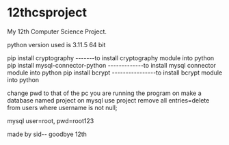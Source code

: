 # 12thcsproject
My 12th Computer Science Project.

python version used is 3.11.5 64 bit

pip install cryptography -------to install cryptography module into python
pip install mysql-connector-python  -------------to install mysql connector module into python
pip install bcrypt  ----------------to install bcrypt module into python

change pwd to that of the pc you are running the program on
make a database named project on mysql
use project
remove all entries=delete from users where username is not null;

mysql user=root, pwd=root123

made by sid-- goodbye 12th 

